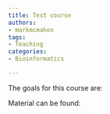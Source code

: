 ```yaml
---
title: Test course
authors:
- markmcmahon
tags: 
- Teaching
categories:
- Bioinformatics

---
```


The goals for this course are:

Material can be found:


